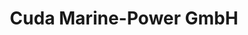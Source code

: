 ---
title: "Cuda Marine-Power GmbH"
url: /regensdorf/cuda-marine-power-gmbh/
shop: Autowerkstatt
---